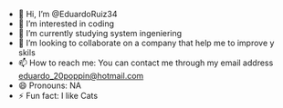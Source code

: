 - 👋 Hi, I’m @EduardoRuiz34
- 👀 I’m interested in coding
- 🌱 I’m currently studying system ingeniering 
- 💞️ I’m looking to collaborate on a company that help me to improve y skils
- 📫 How to reach me: You can contact me through my email address eduardo_20poppin@hotmail.com
- 😄 Pronouns: NA
- ⚡ Fun fact: I like Cats 

<!---
EduardoRuiz34/EduardoRuiz34 is a ✨ special ✨ repository because its `README.md` (this file) appears on your GitHub profile.
You can click the Preview link to take a look at your changes.
--->
